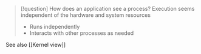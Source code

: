 > [!question] How does an application see a process?
> Execution seems independent of the hardware and system resources
> * Runs independently
> * Interacts with other processes as needed

See also [[Kernel view]]



